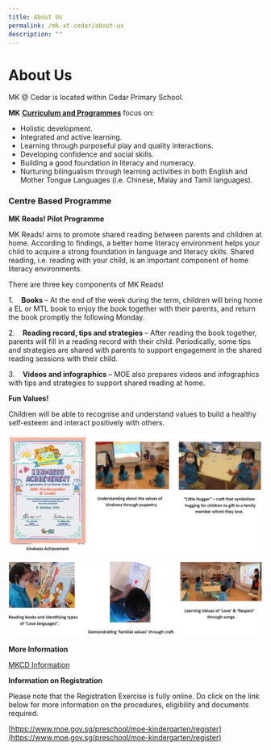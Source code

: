 ```yaml
---
title: About Us
permalink: /mk-at-cedar/about-us
description: ""
---
```

# **About Us**

MK @ Cedar is located within Cedar Primary School.

**MK** [**Curriculum and Programmes**](https://www.moe.gov.sg/preschool/moe-kindergarten/curriculum) focus on:

*   Holistic development.
*   Integrated and active learning.
*   Learning through purposeful play and quality interactions.
*   Developing confidence and social skills.
*   Building a good foundation in literacy and numeracy.
*   Nurturing bilingualism through learning activities in both English and Mother Tongue Languages (i.e. Chinese, Malay and Tamil languages).

### Centre Based Programme

**MK Reads! Pilot Programme**

MK Reads! aims to promote shared reading between parents and children at home. According to findings, a better home literacy environment helps your child to acquire a strong foundation in language and literacy skills. Shared reading, i.e. reading with your child, is an important component of home literacy environments.

There are three key components of MK Reads!

1.    **Books** – At the end of the week during the term, children will bring home a EL or MTL book to enjoy the book together with their parents, and return the book promptly the following Monday.

2.    **Reading record, tips and strategies** – After reading the book together, parents will fill in a reading record with their child. Periodically, some tips and strategies are shared with parents to support engagement in the shared reading sessions with their child.

3.    **Videos and infographics** – MOE also prepares videos and infographics with tips and strategies to support shared reading at home.

**Fun Values!**

Children will be able to recognise and understand values to build a healthy self-esteem and interact positively with others.

![](/images/MK.jpg)

![](/images/MK(1).jpg)

**More Information**

[MKCD Information](/files/MKCD%20Information%20for%20Website%202022.pdf)

**Information on Registration**

Please note that the Registration Exercise is fully online. Do click on the link below for more information on the procedures, eligibility and documents required.

[https://www.moe.gov.sg/preschool/moe-kindergarten/register](https://www.moe.gov.sg/preschool/moe-kindergarten/register)